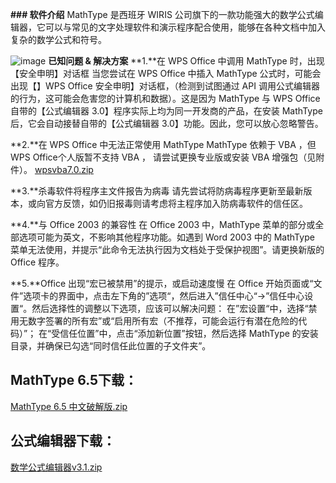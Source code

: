 **### 软件介绍**
MathType 是西班牙 WIRIS 公司旗下的一款功能强大的数学公式编辑器，它可以与常见的文字处理软件和演示程序配合使用，能够在各种文档中加入复杂的数学公式和符号。

![image](https://github.com/user-attachments/assets/3770f29c-29da-47f1-b6f0-a410823eabf4)
**已知问题 & 解决方案**
**1.**在 WPS Office 中调用 MathType 时，出现【安全申明】对话框
当您尝试在 WPS Office 中插入 MathType 公式时，可能会出现【】WPS Office 安全申明】对话框，（检测到试图通过 API 调用公式编辑器的行为，这可能会危害您的计算机和数据）。这是因为 MathType 与 WPS Office 自带的【公式编辑器 3.0】程序实际上均为同一开发商的产品，在安装 MathType 后，它会自动接替自带的【公式编辑器 3.0】功能。因此，您可以放心忽略警告。

**2.**在 WPS Office 中无法正常使用 MathType
MathType 依赖于 VBA ，但 WPS Office个人版暂不支持 VBA ， 请尝试更换专业版或安装 VBA 增强包（见附件）。
[wpsvba7.0.zip](https://github.com/user-attachments/files/18251026/wpsvba7.0.zip)

**3.**杀毒软件将程序主文件报告为病毒
请先尝试将防病毒程序更新至最新版本，或向官方反馈，如仍旧报毒则请考虑将主程序加入防病毒软件的信任区。


**4.**与 Office 2003 的兼容性
在 Office 2003 中，MathType 菜单的部分或全部选项可能为英文，不影响其他程序功能。如遇到 Word 2003 中的 MathType 菜单无法使用，并提示“此命令无法执行因为文档处于受保护视图”。请更换新版的 Office 程序。

**5.**Office 出现“宏已被禁用”的提示，或启动速度慢
在 Office 开始页面或“文件”选项卡的界面中，点击左下角的”选项“，然后进入”信任中心“→”信任中心设置“。然后选择性的调整以下选项，应该可以解决问题：
在”宏设置“中，选择“禁用无数字签署的所有宏”或“启用所有宏（不推荐，可能会运行有潜在危险的代码）”；
在“受信任位置”中，点击“添加新位置”按钮，然后选择 MathType 的安装目录，并确保已勾选“同时信任此位置的子文件夹”。

## MathType 6.5下载：
[MathType 6.5 中文破解版.zip](https://github.com/user-attachments/files/18251066/MathType.6.5.zip)
## 公式编辑器下载：
[数学公式编辑器v3.1.zip](https://github.com/user-attachments/files/18251076/v3.1.zip)
